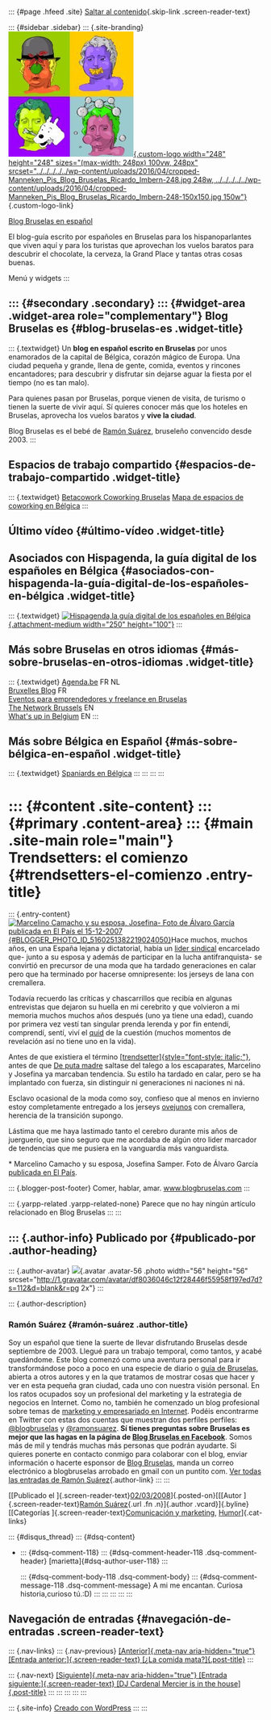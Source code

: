 ::: {#page .hfeed .site}
[Saltar al
contenido](../../../../../index.html?p=114#content){.skip-link
.screen-reader-text}

::: {#sidebar .sidebar}
::: {.site-branding}
[![](../../../../../wp-content/uploads/2016/04/cropped-Manneken_Pis_Blog_Bruselas_Ricardo_Imbern-248.jpg){.custom-logo
width="248" height="248" sizes="(max-width: 248px) 100vw, 248px"
srcset="../../../../../wp-content/uploads/2016/04/cropped-Manneken_Pis_Blog_Bruselas_Ricardo_Imbern-248.jpg 248w, ../../../../../wp-content/uploads/2016/04/cropped-Manneken_Pis_Blog_Bruselas_Ricardo_Imbern-248-150x150.jpg 150w"}](../../../../../index.html){.custom-logo-link}

[Blog Bruselas en español](../../../../../index.html)

El blog-guía escrito por españoles en Bruselas para los hispanoparlantes
que viven aquí y para los turistas que aprovechan los vuelos baratos
para descubrir el chocolate, la cerveza, la Grand Place y tantas otras
cosas buenas.

Menú y widgets
:::

::: {#secondary .secondary}
::: {#widget-area .widget-area role="complementary"}
Blog Bruselas es {#blog-bruselas-es .widget-title}
----------------

::: {.textwidget}
Un **blog en español escrito en Bruselas** por unos enamorados de la
capital de Bélgica, corazón mágico de Europa. Una ciudad pequeña y
grande, llena de gente, comida, eventos y rincones encantadores; para
descubrir y disfrutar sin dejarse aguar la fiesta por el tiempo (no es
tan malo).

Para quienes pasan por Bruselas, porque vienen de visita, de turismo o
tienen la suerte de vivir aquí. Sí quieres conocer más que los hoteles
en Bruselas, aprovecha los vuelos baratos y **vive la ciudad**.

Blog Bruselas es el bebé de [Ramón Suárez](http://www.ramonsuarez.com),
bruseleño convencido desde 2003.
:::

Espacios de trabajo compartido {#espacios-de-trabajo-compartido .widget-title}
------------------------------

::: {.textwidget}
[Betacowork Coworking Bruselas](http://www.betacowork.com) [Mapa de
espacios de coworking en Bélgica](http://coworkingbelgium.com)
:::

Último vídeo {#último-vídeo .widget-title}
------------

Asociados con Hispagenda, la guía digital de los españoles en Bélgica {#asociados-con-hispagenda-la-guía-digital-de-los-españoles-en-bélgica .widget-title}
---------------------------------------------------------------------

::: {.textwidget}
[![Hispagenda,la guía digital de los españoles en
Bélgica](../../../../../wp-content/uploads/2010/04/Hispagenda-250px.gif "Hispagenda, la guía digital de los españoles en Bélgica"){.attachment-medium
width="250" height="100"}](http://www.hispagenda.com)
:::

Más sobre Bruselas en otros idiomas {#más-sobre-bruselas-en-otros-idiomas .widget-title}
-----------------------------------

::: {.textwidget}
[Agenda.be](http://www.agenda.be) FR NL\
[Bruxelles Blog](http://www.bxlblog.be/) FR\
[Eventos para emprendedores y freelance en
Bruselas](http://www.betacowork.com/events/)\
[The Network
Brussels](http://groups.yahoo.com/group/TheNetworkBrussels/) EN\
[What\'s up in Belgium](http://www.whatsupin.be/) EN
:::

Más sobre Bélgica en Español {#más-sobre-bélgica-en-español .widget-title}
----------------------------

::: {.textwidget}
[Spaniards en Bélgica](http://www.spaniards.es/paises/belgica)
:::
:::
:::
:::

::: {#content .site-content}
::: {#primary .content-area}
::: {#main .site-main role="main"}
Trendsetters: el comienzo {#trendsetters-el-comienzo .entry-title}
=========================

::: {.entry-content}
[![Marcelino Camacho y su esposa, Josefina- Foto de Álvaro García
publicada en El País el
15-12-2007](http://3.bp.blogspot.com/_m9ESRqvSnjc/R5zlSrziJrI/AAAAAAAAA7s/uXgweSdeMp0/s320/Marcelino+Camacho+y+su+esposa,+Josefina-+%C3%81LVARO+GARC%C3%8DA+EP+15-12-2007.jpg){#BLOGGER_PHOTO_ID_5160251382219024050}](http://3.bp.blogspot.com/_m9ESRqvSnjc/R5zlSrziJrI/AAAAAAAAA7s/uXgweSdeMp0/s1600-h/Marcelino+Camacho+y+su+esposa,+Josefina-+%C3%81LVARO+GARC%C3%8DA+EP+15-12-2007.jpg)Hace
muchos, muchos años, en una España lejana y dictatorial, había un [lider
sindical](http://es.wikipedia.org/wiki/Marcelino_Camacho) encarcelado
que- junto a su esposa y además de participar en la lucha
antifranquista- se convirtió en precursor de una moda que ha tardado
generaciones en calar pero que ha terminado por hacerse omnipresente:
los jerseys de lana con cremallera.

Todavía recuerdo las críticas y chascarrillos que recibía en algunas
entrevistas que dejaron su huella en mi cerebrito y que volvieron a mi
memoria muchos muchos años después (uno ya tiene una edad), cuando por
primera vez vestí tan singular prenda lerenda y por fin entendí,
comprendí, sentí, viví el
[quid](http://es.answers.yahoo.com/question/index?qid=20060912141255AA6DTSO)
de la cuestión (muchos momentos de revelación así no tiene uno en la
vida).

Antes de que existiera el término
[[trendsetter]{style="font-style: italic;"}](http://www.woxikon.es/wort/Trendsetter.php),
antes de que [De puta madre](http://www.deputamadre69.com.ar/) saltase
del talego a los escaparates, Marcelino y Josefina ya marcaban
tendencia. Su estilo ha tardado en calar, pero se ha implantado con
fuerza, sin distinguir ni generaciones ni naciones ni ná.

Esclavo ocasional de la moda como soy, confieso que al menos en invierno
estoy completamente entregado a los jerseys
[ovejunos](http://www.diccionarioweb.org/d/ES-ES/ovejunos) con
cremallera, herencia de la transición supongo.

Lástima que me haya lastimado tanto el cerebro durante mis años de
juerguerío, que sino seguro que me acordaba de algún otro lider marcador
de tendencias que me pusiera en la vanguardia más vanguardista.

\* Marcelino Camacho y su esposa, Josefina Samper. Foto de Álvaro García
[publicada en El
País](http://www.elpais.com/articulo/ultima/quisieron/hacer/cura/queria/ser/ferroviario/elpepiult/20071214elpepiult_2/Tes).

::: {.blogger-post-footer}
Comer, hablar, amar. www.blogbruselas.com
:::

::: {.yarpp-related .yarpp-related-none}
Parece que no hay ningún artículo relacionado en Blog Bruselas
:::
:::

::: {.author-info}
Publicado por {#publicado-por .author-heading}
-------------

::: {.author-avatar}
![](http://1.gravatar.com/avatar/df8036046c12f28446f55958f197ed7d?s=56&d=blank&r=pg){.avatar
.avatar-56 .photo width="56" height="56"
srcset="http://1.gravatar.com/avatar/df8036046c12f28446f55958f197ed7d?s=112&d=blank&r=pg 2x"}
:::

::: {.author-description}
### Ramón Suárez {#ramón-suárez .author-title}

Soy un español que tiene la suerte de llevar disfrutando Bruselas desde
septiembre de 2003. Llegué para un trabajo temporal, como tantos, y
acabé quedándome. Este blog comenzó como una aventura personal para ir
transformándose poco a poco en una especie de diario o [guía de
Bruselas](../../../../../index.html), abierta a otros autores y en la
que tratamos de mostrar cosas que hacer y ver en esta pequeña gran
ciudad, cada uno con nuestra visión personal. En los ratos ocupados soy
un profesional del marketing y la estrategia de negocios en Internet.
Como no, también he comenzado un blog profesional sobre temas de
[marketing y empresariado en Internet](http://ramonsuarez.com). Podéis
encontrarme en Twitter con estas dos cuentas que muestran dos perfiles
perfiles: [\@blogbruselas](http://twitter.com/blogbruselas) y
[\@ramonsuarez](http://twitter.com/ramonsuarez). **Sí tienes preguntas
sobre Bruselas es mejor que las hagas en la página de [Blog Bruselas en
Facebook](http://www.facebook.com/blogbruselas)**. Somos más de mil y
tendrás muchas más personas que podrán ayudarte. Si quieres ponerte en
contacto conmigo para colaborar con el blog, enviar información o
hacerte esponsor de [Blog Bruselas](../../../../../index.html), manda un
correo electrónico a blogbruselas arrobado en gmail con un puntito com.
[Ver todas las entradas de Ramón
Suárez](../../../../2010/04/30/index.html?author=2){.author-link}
:::
:::

[[Publicado el
]{.screen-reader-text}[02/03/2008](../../../../../index.html?p=114)]{.posted-on}[[[Autor
]{.screen-reader-text}[Ramón
Suárez](../../../../2010/04/30/index.html?author=2){.url .fn
.n}]{.author .vcard}]{.byline}[[Categorías
]{.screen-reader-text}[Comunicación y
marketing](../../../../category/comunicacion-y-marketing/index.html),
[Humor](../../../../category/humor/index.html)]{.cat-links}

::: {#disqus_thread}
::: {#dsq-content}
-   ::: {#dsq-comment-118}
    ::: {#dsq-comment-header-118 .dsq-comment-header}
    [marietta]{#dsq-author-user-118}
    :::

    ::: {#dsq-comment-body-118 .dsq-comment-body}
    ::: {#dsq-comment-message-118 .dsq-comment-message}
    A mi me encantan. Curiosa historia,curioso tú.:D)
    :::
    :::
    :::
:::
:::

Navegación de entradas {#navegación-de-entradas .screen-reader-text}
----------------------

::: {.nav-links}
::: {.nav-previous}
[[Anterior]{.meta-nav aria-hidden="true"} [Entrada
anterior:]{.screen-reader-text} [¿La comida
mata?]{.post-title}](../../../../../index.html?p=113)
:::

::: {.nav-next}
[[Siguiente]{.meta-nav aria-hidden="true"} [Entrada
siguiente:]{.screen-reader-text} [DJ Cardenal Mercier is in the
house]{.post-title}](../../../../../index.html?p=115)
:::
:::
:::
:::
:::

::: {.site-info}
[Creado con WordPress](https://es.wordpress.org/)
:::
:::

